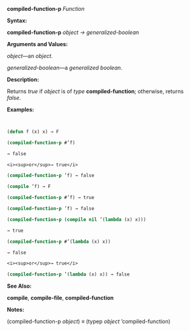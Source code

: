 **compiled-function-p** *Function* 



**Syntax:** 



**compiled-function-p** *object → generalized-boolean* 



**Arguments and Values:** 



*object*—an *object*. 



*generalized-boolean*—a *generalized boolean*. 



**Description:** 



Returns *true* if *object* is of *type* **compiled-function**; otherwise, returns *false*. 















**Examples:**
```lisp
 

(defun f (x) x) → F 

(compiled-function-p #’f) 

→ false 

<i><sup>or</sup>→ true</i> 

(compiled-function-p ’f) → false 

(compile ’f) → F 

(compiled-function-p #’f) → true 

(compiled-function-p ’f) → false 

(compiled-function-p (compile nil ’(lambda (x) x))) 

→ true 

(compiled-function-p #’(lambda (x) x)) 

→ false 

<i><sup>or</sup>→ true</i> 

(compiled-function-p ’(lambda (x) x)) → false 


```
**See Also:** 



**compile**, **compile-file**, **compiled-function** 



**Notes:** 



(compiled-function-p *object*) *≡* (typep *object* ’compiled-function) 



